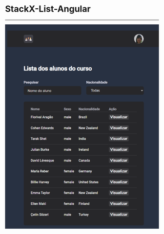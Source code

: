 # StackX-List-Angular

***

<div align="center">
<img width="1212" "width="50%" alt="Screen Shot 2022-07-21 at 22 39 08" src="https://github.com/MaiaraSanto/Student-StackX/blob/main/imagem.png">
 </div>

